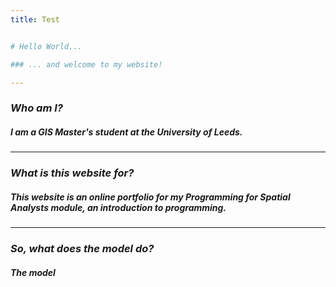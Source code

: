 ```yaml
---
title: Test


# Hello World...

### ... and welcome to my website!

---
```


### *Who am I?*
##### I am a GIS Master's student at the University of Leeds.

---


### *What is this website for?*
##### This website is an online portfolio for my Programming for Spatial Analysts module, an introduction to programming.

---


### *So, what does the model do?*
##### The model 



